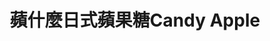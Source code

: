 ---
title: "蘋什麼日式蘋果糖Candy Apple"
description: "蘋什麼日式蘋果糖Candy Apple"
layout: shop
keywords:
  - 美食競賽
  - 台灣美食
  - 美食精選
datePublished: "2025-06-30"
dateModified: "2025-07-06"
city: "高雄市"
district: "左營區"
address: "高雄市左營區裕誠路154號右邊第十四格中間段面對夜市右邊開始算第三排"
phone: "0939554312"
geo: "22.665909784448743, 120.299856339183"
google_map: "https://maps.app.goo.gl/8PqsdDRr95J1yEW4A"
footinder: "https://footinder.com.tw/%E9%AB%98%E9%9B%84%E5%B8%82%E5%B7%A6%E7%87%9F%E5%8D%80/362053/"
official: "https://www.instagram.com/sweet_candy_apple_"
award:
  - name: "夜市王"
    year: "2024"
    entries:
      - nightMarket: "瑞豐夜市"
        food_type: "甜點"
        rank: "第七名"

---